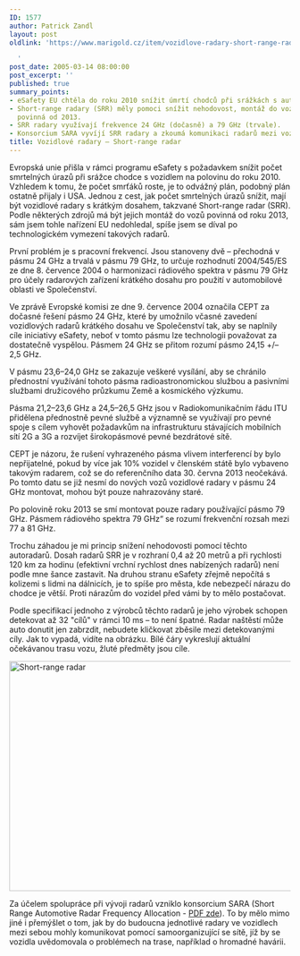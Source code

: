 ```yaml
---
ID: 1577
author: Patrick Zandl
layout: post
oldlink: 'https://www.marigold.cz/item/vozidlove-radary-short-range-radar

  '
post_date: 2005-03-14 08:00:00
post_excerpt: ''
published: true
summary_points:
- eSafety EU chtěla do roku 2010 snížit úmrtí chodců při srážkách s auty na polovinu.
- Short-range radary (SRR) měly pomoci snížit nehodovost, montáž do vozů měla být
  povinná od 2013.
- SRR radary využívají frekvence 24 GHz (dočasně) a 79 GHz (trvale).
- Konsorcium SARA vyvíjí SRR radary a zkoumá komunikaci radarů mezi vozidly.
title: Vozidlové radary – Short-range radar
---
```


<p>Evropská unie přišla v rámci programu eSafety s požadavkem snížit počet smrtelných úrazů při srážce chodce s vozidlem na polovinu do roku 2010. Vzhledem k tomu, že počet smrťáků roste, je to odvážný plán, podobný plán ostatně přijaly i USA. Jednou z cest, jak počet smrtelných úrazů snížit, mají být vozidlové radary s krátkým dosahem, takzvané Short-range radar (SRR). Podle některých zdrojů má být jejich montáž do vozů povinná od roku 2013, sám jsem tohle nařízení EU nedohledal, spíše jsem se díval po technologickém vymezení takových radarů.</p>

<p>První problém je s pracovní frekvencí. Jsou stanoveny dvě – přechodná v pásmu 24 GHz a trvalá v pásmu 79 GHz, to určuje rozhodnutí 2004/545/ES ze dne 8. července 2004 o harmonizaci rádiového spektra v pásmu 79 GHz pro účely radarových zařízení krátkého dosahu pro použití v automobilové oblasti ve Společenství. </p>

<p>Ve zprávě Evropské komisi ze dne 9. července 2004 označila CEPT za dočasné řešení pásmo 24 GHz, které by umožnilo včasné zavedení vozidlových radarů krátkého dosahu ve Společenství tak, aby se naplnily cíle iniciativy
eSafety, neboť v tomto pásmu lze technologii považovat za dostatečně vyspělou. Pásmem 24 GHz se přitom rozumí pásmo 24,15 +/– 2,5 GHz.</p>

<p>V pásmu 23,6–24,0 GHz se zakazuje veškeré vysílání, aby se chránilo přednostní využívání tohoto pásma radioastronomickou službou a pasivními službami družicového průzkumu Země a kosmického výzkumu.</p>

<p>Pásma 21,2–23,6 GHz a 24,5–26,5 GHz jsou v Radiokomunikačním řádu ITU přidělena přednostně pevné službě a významně se využívají pro pevné spoje s cílem vyhovět požadavkům na infrastrukturu stávajících mobilních sítí 2G a 3G a rozvíjet širokopásmové pevné bezdrátové sítě.</p>

<p>CEPT je názoru, že rušení vyhrazeného pásma vlivem interferencí by bylo nepřijatelné, pokud by více jak 10% vozidel v členském státě bylo vybaveno takovým radarem, což se do referenčního data 30. června 2013 neočekává. Po tomto datu se již nesmí do nových vozů vozidlové radary v pásmu 24 GHz montovat, mohou být pouze nahrazovány staré.</p>

<p>Po polovině roku 2013 se smí montovat pouze radary používající pásmo 79 GHz. Pásmem rádiového spektra 79 GHz“ se rozumí frekvenční rozsah mezi 77 a 81 GHz.</p>

<p>Trochu záhadou je mi princip snížení nehodovosti pomocí těchto autoradarů. Dosah radarů SRR je v rozhraní 0,4 až 20 metrů a při rychlosti 120 km za hodinu (efektivní vrchní rychlost dnes nabízených radarů) není podle mne šance zastavit. Na druhou stranu eSafety zřejmě nepočítá s kolizemi s lidmi na dálnicích, je to spíše pro města, kde nebezpečí nárazu do chodce je větší. Proti nárazům do vozidel před vámi by to mělo postačovat. </p>

<p>Podle specifikací jednoho z výrobců těchto radarů je jeho výrobek schopen detekovat až 32 "cílů" v rámci 10 ms – to není špatné. Radar naštěstí může auto donutit jen zabrzdit, nebudete kličkovat zběsile mezi detekovanými cíly. Jak to vypadá, vidíte na obrázku. Bílé čáry vykreslují aktuální očekávanou trasu vozu, žluté předměty jsou cíle.</p>

<p><img src="/wp-content/uploads/20050314-srr-pozice.jpg" alt="Short-range radar" width="548" height="411" /></p>

<p>Za účelem spolupráce při vývoji radarů vzniklo konsorcium SARA (Short Range Automotive Radar Frequency Allocation - <a href="http://forum.europa.eu.int/irc/DownLoad/kYetA1JGmZGBuhJS-4o-RrJfRqOUdCoIqdJ-UsG0hUCSBUKd2wPb2I0EVDYcOHq0uqJB2O-5TZLxBZ6fZsTR6Fh-m9vxOeC/SARA%20presentation%20on%20SRR.pdf">PDF zde</a>). To by mělo mimo jiné i přemýšlet o tom, jak by do budoucna jednotlivé radary ve vozidlech mezi sebou mohly komunikovat pomocí samoorganizující se sítě, jíž by se vozidla uvědomovala o problémech na trase, například o hromadné havárii.
</p>
